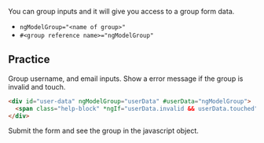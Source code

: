 You can group inputs and it will give you access to a group form data.

- `ngModelGroup="<name of group>"`
- `#<group reference name>="ngModelGroup"`

## Practice

Group username, and email inputs. Show a error message if the group is invalid and touch.

```html
<div id="user-data" ngModelGroup="userData" #userData="ngModelGroup">
  <span class="help-block" *ngIf="userData.invalid && userData.touched">UserData is invalid</span>
</div>
```

Submit the form and see the group in the javascript object.